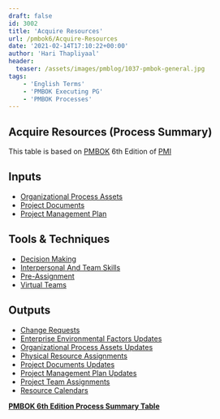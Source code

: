 ```yaml
---
draft: false
id: 3002    
title: 'Acquire Resources'
url: /pmbok6/Acquire-Resources
date: '2021-02-14T17:10:22+00:00'
author: 'Hari Thapliyaal'
header:
  teaser: /assets/images/pmblog/1037-pmbok-general.jpg
tags:
    - 'English Terms'
    - 'PMBOK Executing PG'
    - 'PMBOK Processes'
---
```


## Acquire Resources (Process Summary)

This table is based on [PMBOK](https://www.pmi.org/pmbok-guide-standards) 6th Edition of [PMI](https://www.pmi.org)

## **Inputs**

- [Organizational Process Assets](/pmbok6/organizational-process-assets)
- [Project Documents](/pmbok6/project-documents)
- [Project Management Plan](/pmbok6/project-management-plan)

## **Tools &amp; Techniques**

- [Decision Making](/pmbok6/decision-making)
- [Interpersonal And Team Skills](/pmbok6/interpersonal-and-team-skills)
- [Pre-Assignment](/pmbok6/pre-assignment)
- [Virtual Teams](/pmbok6/virtual-teams)

## **Outputs**

- [Change Requests](/pmbok6/change-requests)
- [Enterprise Environmental Factors Updates](/pmbok6/enterprise-environmental-factors-updates)
- [Organizational Process Assets Updates](/pmbok6/organizational-process-assets-updates)
- [Physical Resource Assignments](/pmbok6/physical-resource-assignments)
- [Project Documents Updates](/pmbok6/project-documents-updates)
- [Project Management Plan Updates](/pmbok6/project-management-plan-updates)
- [Project Team Assignments](/pmbok6/project-team-assignments)
- [Resource Calendars](/pmbok6/resource-calendars)

**[PMBOK 6th Edition Process Summary Table](process-groups-and-processes-in-pmbok6/)**

